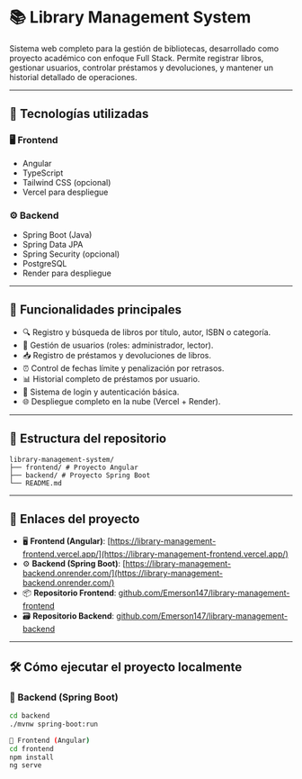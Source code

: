 # 📚 Library Management System

Sistema web completo para la gestión de bibliotecas, desarrollado como proyecto académico con enfoque Full Stack. Permite registrar libros, gestionar usuarios, controlar préstamos y devoluciones, y mantener un historial detallado de operaciones.

---

## 🚀 Tecnologías utilizadas

### 🖥️ Frontend
- Angular
- TypeScript
- Tailwind CSS (opcional)
- Vercel para despliegue

### ⚙️ Backend
- Spring Boot (Java)
- Spring Data JPA
- Spring Security (opcional)
- PostgreSQL
- Render para despliegue

---

## 🧩 Funcionalidades principales

- 🔍 Registro y búsqueda de libros por título, autor, ISBN o categoría.
- 👥 Gestión de usuarios (roles: administrador, lector).
- 📥 Registro de préstamos y devoluciones de libros.
- ⏰ Control de fechas límite y penalización por retrasos.
- 📊 Historial completo de préstamos por usuario.
- 🔐 Sistema de login y autenticación básica.
- 🌐 Despliegue completo en la nube (Vercel + Render).

---

## 📂 Estructura del repositorio

```
library-management-system/
├── frontend/ # Proyecto Angular
├── backend/ # Proyecto Spring Boot
└── README.md
```

---

## 🔗 Enlaces del proyecto

- 🖥️ **Frontend (Angular)**: [https://library-management-frontend.vercel.app/](https://library-management-frontend.vercel.app/)
- ⚙️ **Backend (Spring Boot)**: [https://library-management-backend.onrender.com/](https://library-management-backend.onrender.com/)
- 📦 **Repositorio Frontend**: [github.com/Emerson147/library-management-frontend](https://github.com/Emerson147/library-management-frontend)
- 🗃️ **Repositorio Backend**: [github.com/Emerson147/library-management-backend](https://github.com/Emerson147/library-management-backend)

---

## 🛠️ Cómo ejecutar el proyecto localmente

### 🔧 Backend (Spring Boot)

```bash
cd backend
./mvnw spring-boot:run

🧪 Frontend (Angular)
cd frontend
npm install
ng serve
```

